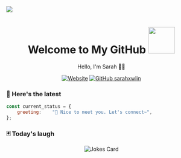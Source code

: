 <!-- Banner -->
<img src="./img/banner.png">
<!-- Introduction -->
<h1 align='center'> Welcome to My GitHub <img src="./img/tenor.gif" width="70"></h1>
<p align="center">Hello, I'm Sarah 👋🏼</p>

<!-- Badges -->
<div align="center">

[![Website](https://img.shields.io/website?url=https%3A%2F%2Fwww.linkedin.com%2Fin%2Fsarahxwlin%2F&up_message=%2B%20connect&up_color=white&down_message=connect&down_color=white&logo=LinkedIn&logoColor=blue&label=LinkedIn&labelColor=white&color=blue)](https://www.linkedin.com/in/sarahxwlin/) [![GitHub sarahxwlin](https://img.shields.io/github/followers/sarahxwlin?label=follow&style=social)](https://github.com/sarahxwlin)

</div>

### 🚀 Here's the latest
<!-- <img align='right' src="./img/profile.jpg" width="250"> -->

<div>

```javascript
const current_status = {
    greeting:    "💬 Nice to meet you. Let's connect~",
};
```
</div>

### 🃏 Today's laugh

<div align="center">

![Jokes Card](https://readme-jokes.vercel.app/api)
</div>


</div>

<!-- ### &#x1f4c8; GitHub Stats
<p align="center">
<a href="https://github.com/procrasprincess">
  <img align="center" style="margin:0.5rem" src="https://github-readme-stats.vercel.app/api?username=procrasprincess&show_icons=true&line_height=27&count_private=true&title_color=c9afcc&text_color=c9afcc&icon_color=4AB097&bg_color=f2f2f2" alt="Sarah's GitHub Stats" />
</a>
</p> -->
